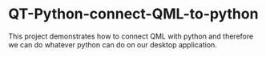 # QT-Python-connect-QML-to-python
This project demonstrates how to connect QML with python and therefore we can do whatever python can do on our desktop application.
